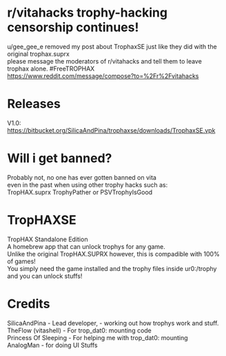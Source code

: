 # r/vitahacks trophy-hacking censorship continues!  
u/gee_gee_e removed my post about TrophaxSE just like they did with the original trophax.suprx    
please message the moderators of r/vitahacks and tell them to leave trophax alone. #FreeTROPHAX  
https://www.reddit.com/message/compose?to=%2Fr%2Fvitahacks  

# Releases  
V1.0:  
https://bitbucket.org/SilicaAndPina/trophaxse/downloads/TrophaxSE.vpk  
  
# Will i get banned?  
Probably not, no one has ever gotten banned on vita  
even in the past when using other trophy hacks such as:  
TropHAX.suprx TrophyPather or PSVTrophyIsGood  
  
# TropHAXSE  
TropHAX Standalone Edition  
A homebrew app that can unlock trophys for any game.  
Unlike the original TropHAX.SUPRX however, this is compadible with 100% of games!  
You simply need the game installed and the trophy files inside ur0:/trophy and you can unlock stuffs!  
  
# Credits
SilicaAndPina - Lead developer, - working out how trophys work and stuff.  
TheFlow (vitashell) - For trop_dat0: mounting code    
Princess Of Sleeping - For helping me with trop_dat0: mounting    
AnalogMan - for doing UI Stuffs  